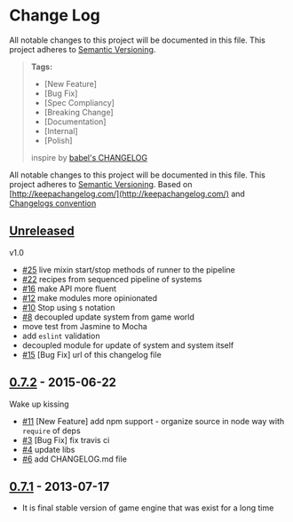 # Change Log

All notable changes to this project will be documented in this file.
This project adheres to [Semantic Versioning](http://semver.org/).

> **Tags:**
> - [New Feature]
> - [Bug Fix]
> - [Spec Compliancy]
> - [Breaking Change]
> - [Documentation]
> - [Internal]
> - [Polish]
>
> inspire by [babel's CHANGELOG](https://github.com/babel/babel/blob/master/CHANGELOG.md)

All notable changes to this project will be documented in this file.
This project adheres to [Semantic Versioning](http://semver.org/).
Based on [http://keepachangelog.com/](http://keepachangelog.com/) 
and [Changelogs convention](https://github.com/tech-angels/vandamme/#changelogs-convention)

## [Unreleased][unreleased]
v1.0
- [#25](https://github.com/darlingjs/darlingjs/issues/25) live mixin start/stop methods of runner to the pipeline
- [#22](https://github.com/darlingjs/darlingjs/issues/22) recipes from sequenced pipeline of systems
- [#16](https://github.com/darlingjs/darlingjs/issues/16) make API more fluent
- [#12](https://github.com/darlingjs/darlingjs/issues/12) make modules more opinionated
- [#10](https://github.com/darlingjs/darlingjs/issues/10) Stop using `$` notation
- [#8](https://github.com/darlingjs/darlingjs/issues/8) decoupled update system from game world
- move test from Jasmine to Mocha
- add `eslint` validation
- decoupled module for update of system and system itself
- [#15](https://github.com/darlingjs/darlingjs/issues/15) [Bug Fix] url of this changelog file

## [0.7.2] - 2015-06-22 
Wake up kissing
- [#11](https://github.com/darlingjs/darlingjs/issues/11) [New Feature] add npm support - organize source in node way with `require` of deps
- [#3](https://github.com/darlingjs/darlingjs/issues/3) [Bug Fix] fix travis ci
- [#4](https://github.com/darlingjs/darlingjs/issues/4) update libs
- [#6](https://github.com/darlingjs/darlingjs/issues/6) add CHANGELOG.md file

## [0.7.1] - 2013-07-17
- It is final stable version of game engine that was exist for a long time

[unreleased]: https://github.com/darlingjs/darlingjs/compare/v0.7.2...HEAD
[0.7.2]: https://github.com/darlingjs/darlingjs/compare/v0.7.1...v0.7.2
[0.7.1]: https://github.com/darlingjs/darlingjs/compare/7b61c5d3b33034f22a44566b531c493067088945...v0.7.1
